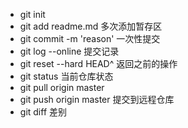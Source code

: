 - git init 
- git add readme.md 多次添加暂存区
- git commit -m 'reason' 一次性提交
- git log --online 提交记录
- git reset --hard HEAD^ 返回之前的操作
- git status 当前仓库状态
- git pull origin master
- git push origin master 提交到远程仓库
- git diff 差别